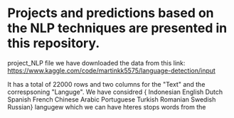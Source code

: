 # Projects and predictions based on the NLP techniques are presented in this repository.
project_NLP file we have downloaded the data from this link:
https://www.kaggle.com/code/martinkk5575/language-detection/input

It has a total of 22000 rows and two columns for the "Text" and the correspsoning "Languge". 
We have considred {
Indonesian
English
Dutch
Spanish
French
Chinese
Arabic
Portuguese
Turkish
Romanian
Swedish
Russian} langugew which we can have hteres stops words from the 

